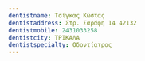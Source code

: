 ```yaml
---
dentistname: Τσίγκας Κώστας
dentistaddress: Στρ. Σαράφη 14 42132
dentistmobile: 2431033258
dentistcity: ΤΡΙΚΑΛΑ
dentistspecialty: Οδοντίατρος
---
```

